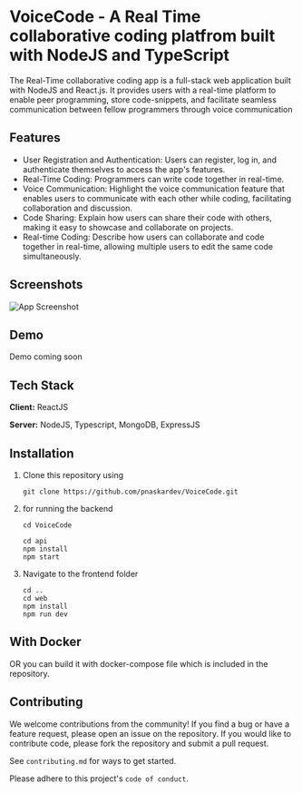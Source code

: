 
# VoiceCode - A Real Time collaborative coding platfrom built with NodeJS and TypeScript

The Real-Time collaborative coding app is a full-stack web application built with NodeJS and React.js. It provides users with a real-time platform to enable peer programming, store code-snippets, and facilitate seamless communication between fellow programmers through voice communication

## Features

- User Registration and Authentication: Users can register, log in, and authenticate themselves to access the app's features.
- Real-Time Coding: Programmers can write code together in real-time.
- Voice Communication: Highlight the voice communication feature that enables users to communicate with each other while coding, facilitating collaboration and discussion.
- Code Sharing: Explain how users can share their code with others, making it easy to showcase and collaborate on projects.
- Real-time Coding: Describe how users can collaborate and code together in real-time, allowing multiple users to edit the same code simultaneously.

## Screenshots

![App Screenshot](https://via.placeholder.com/468x300?text=App+Screenshot+Here)

## Demo

Demo coming soon

## Tech Stack

**Client:** ReactJS

**Server:** NodeJS, Typescript, MongoDB, ExpressJS

## Installation

1. Clone this repository using

   ```
   git clone https://github.com/pnaskardev/VoiceCode.git
   ```

2. for running the backend

   ```
   cd VoiceCode
   
   cd api
   npm install
   npm start
   ```

3. Navigate to the frontend folder

   ```
   cd ..
   cd web
   npm install 
   npm run dev
   ```

## With Docker

OR you can build it with docker-compose file which is included in the repository.

## Contributing

We welcome contributions from the community! If you find a bug or have a feature request, please open an issue on the repository. If you would like to contribute code, please fork the repository and submit a pull request.

See `contributing.md` for ways to get started.

Please adhere to this project's `code of conduct`.
